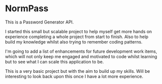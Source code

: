 # NormPass

This is a Password Generator API.

I started this small but scalable project to help myself get more hands on experience completing a whole project from start to finish.
Also to help build my knowledge whilst also trying to remember coding patterns.

I'm going to add a list of enhancements for future development work items, which will not only keep me engaged and motivated to code whilst learning but to see what I can scale this application to be.

This is a very basic project but with the aim to build up my skills. Will be interesting to look back upon this once I have a lot more experience.
